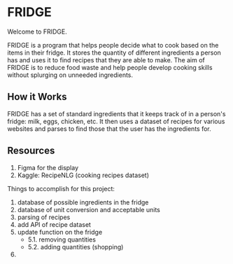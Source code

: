 # **FRIDGE**
Welcome to FRIDGE.

FRIDGE is a program that helps people decide what to cook based on the items in their fridge. It stores the quantity of different ingredients a person has and uses it to find recipes that they are able to make. The aim of FRIDGE is to reduce food waste and help people develop cooking skills without splurging on unneeded ingredients.

## **How it Works**
FRIDGE has a set of standard ingredients that it keeps track of in a person's fridge: milk, eggs, chicken, etc. It then uses a dataset of recipes for various websites and parses to find those that the user has the ingredients for.

## **Resources**
1. Figma for the display
3. Kaggle: RecipeNLG (cooking recipes dataset)


Things to accomplish for this project:
1. database of possible ingredients in the fridge
2. database of unit conversion and acceptable units
3. parsing of recipes
4. add API of recipe dataset
5. update function on the fridge
   - 5.1. removing quantities
   - 5.2. adding quantities (shopping)
7. 
